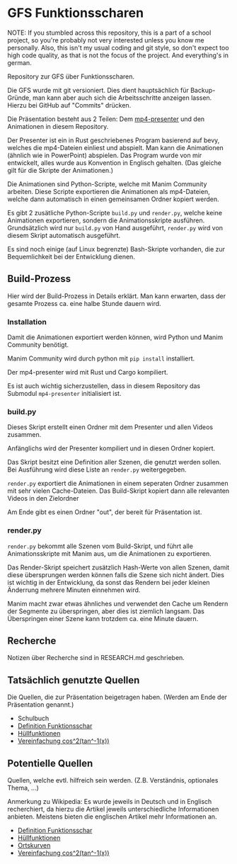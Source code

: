 # GFS Funktionsscharen

NOTE: If you stumbled across this repository, this is a part of a school project, so you're
probably not very interested unless you know me personally. Also, this isn't my usual coding
and git style, so don't expect too high code quality, as that is not the focus of the
project. And everything's in german.

Repository zur GFS über Funktionsscharen.

Die GFS wurde mit git versioniert. Dies dient hauptsächlich für Backup-Gründe, man kann aber auch
sich die Arbeitsschritte anzeigen lassen. Hierzu bei GitHub auf "Commits" drücken.

Die Präsentation besteht aus 2 Teilen: Dem [mp4-presenter](https://github.com/CinTheDev/mp4-presenter)
und den Animationen in diesem Repository.

Der Presenter ist ein in Rust geschriebenes Program basierend auf bevy, welches die mp4-Dateien
einliest und abspielt. Man kann die Animationen (ähnlich wie in PowerPoint) abspielen. Das Program
wurde von mir entwickelt, alles wurde aus Konvention in Englisch gehalten. (Das gleiche gilt für
die Skripte der Animationen.)

Die Animationen sind Python-Scripte, welche mit Manim Community arbeiten. Diese Scripte exportieren
die Animationen als mp4-Dateien, welche dann automatisch in einen gemeinsamen Ordner kopiert werden.

Es gibt 2 zusätliche Python-Scripte `build.py` und `render.py`, welche keine Animationen exportieren,
sondern die Animationsskripte ausführen. Grundsätzlich wird nur `build.py` von Hand ausgeführt,
`render.py` wird von diesem Skript automatisch ausgeführt.

Es sind noch einige (auf Linux begrenzte) Bash-Skripte vorhanden, die zur Bequemlichkeit bei der
Entwicklung dienen.

## Build-Prozess

Hier wird der Build-Prozess in Details erklärt. Man kann erwarten, dass der gesamte Prozess
ca. eine halbe Stunde dauern wird.

### Installation

Damit die Animationen exportiert werden können, wird Python und Manim Community benötigt.

Manim Community wird durch python mit `pip install` installiert.

Der mp4-presenter wird mit Rust und Cargo kompiliert.

Es ist auch wichtig sicherzustellen, dass in diesem Repository das Submodul `mp4-presenter`
initialisiert ist.

### build.py

Dieses Skript erstellt einen Ordner mit dem Presenter und allen Videos zusammen.

Anfänglichs wird der Presenter kompiliert und in diesen Ordner kopiert.

Das Skript besitzt eine Definition aller Szenen, die genutzt werden sollen. Bei Ausführung wird
diese Liste an `render.py` weitergegeben.

`render.py` exportiert die Animationen in einem seperaten Ordner zusammen mit sehr vielen
Cache-Dateien. Das Build-Skript kopiert dann alle relevanten Videos in den Zielordner

Am Ende gibt es einen Ordner "out", der bereit für Präsentation ist.

### render.py

`render.py` bekommt alle Szenen vom Build-Skript, und führt alle Animationsskripte mit Manim aus,
um die Animationen zu exportieren.

Das Render-Skript speichert zusätzlich Hash-Werte von allen Szenen, damit diese übersprungen werden
können falls die Szene sich nicht ändert. Dies ist wichtig in der Entwicklung, da sonst das Rendern
bei jeder kleinen Änderrung mehrere Minuten einnehmen wird.

Manim macht zwar etwas ähnliches und verwendet den Cache um Rendern der Segmente zu überspringen,
aber dies ist ziemlich langsam. Das Überspringen einer Szene kann trotzdem ca. eine Minute dauern.

## Recherche

Notizen über Recherche sind in RESEARCH.md geschrieben.

## Tatsächlich genutzte Quellen

Die Quellen, die zur Präsentation beigetragen haben. (Werden am Ende der Präsentation genannt.)

- Schulbuch
- [Definition Funktionsschar](https://de.wikipedia.org/wiki/Kurvenschar)
- [Hüllfunktionen](https://de.wikipedia.org/wiki/Einh%C3%BCllende)
- [Vereinfachung cos^2(tan^-1(x))](https://socratic.org/questions/how-do-you-simplify-cos-2-tan-1-x)

## Potentielle Quellen

Quellen, welche evtl. hilfreich sein werden. (Z.B. Verständnis, optionales Thema, ...)

Anmerkung zu Wikipedia: Es wurde jeweils in Deutsch und in Englisch recherchiert, da
hierzu die Artikel jeweils unterschiedliche Informationen anbieten. Meistens bieten
die englischen Artikel mehr Informationen an.

- [Definition Funktionsschar](https://de.wikipedia.org/wiki/Kurvenschar)
- [Hüllfunktionen](https://de.wikipedia.org/wiki/Einh%C3%BCllende)
- [Ortskurven](https://de.wikipedia.org/wiki/Ortskurve_(Kurvendiskussion))
- [Vereinfachung cos^2(tan^-1(x))](https://socratic.org/questions/how-do-you-simplify-cos-2-tan-1-x)
